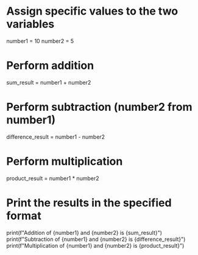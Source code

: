 # Assign specific values to the two variables
number1 = 10
number2 = 5

# Perform addition
sum_result = number1 + number2

# Perform subtraction (number2 from number1)
difference_result = number1 - number2

# Perform multiplication
product_result = number1 * number2

# Print the results in the specified format
print(f"Addition of {number1} and {number2} is {sum_result}")
print(f"Subtraction of {number1} and {number2} is {difference_result}")
print(f"Multiplication of {number1} and {number2} is {product_result}")

